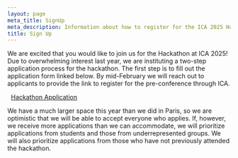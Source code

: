 ```yaml
---
layout: page
meta_title: SignUp
meta_description: Information about how to register for the ICA 2025 Hackathon
title: Sign Up
---
```


We are excited that you would like to join us for the Hackathon at ICA 2025! Due to overwhelming interest last year, we are instituting a two-step application process for the hackathon. The first step is to fill out the application form linked below. By mid-February we will reach out to applicants to provide the link to register for the pre-conference through ICA. 

<a href="https://mediaillinois.co1.qualtrics.com/jfe/form/SV_cuzxYBF5orsi2bQ" class="link button color-white text-400 weight-semibold pl-500 pr-500"><i class="fi fi-rr-form" style="color:white; padding-right:.5rem"></i>Hackathon Application</a>

We have a much larger space this year than we did in Paris, so we are optimistic that we will be able to accept everyone who applies. If, however, we receive more applications than we can accommodate, we will prioritize applications from students and those from underrepresented groups. We will also prioritize applications from those who have not previously attended the hackathon.